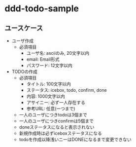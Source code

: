 # ddd-todo-sample

## ユースケース
- ユーザ作成
    - 必須項目
        - ユーザ名: asciiのみ, 20文字以内
        - email: Email形式
        - パスワード: 12文字以内
- TODOの作成
    - 必須項目
        - タイトル: 100文字以内
        - ステータス: icebox, todo, confirm, done
        - 内容: 1000文字以内
        - アサイニー: 必ず一人存在する
        - 参考URL: 任意(一つまで)
    - 一人のユーザにつきtodoは3個まで
    - 一人のユーザにつきconfirmは5個まで
    - doneステータスになると表示されない
    - 新規作成時は必ずiceboxステータスになる
    - todoを作成以降浅いニーはDONEになるまで変更できない
